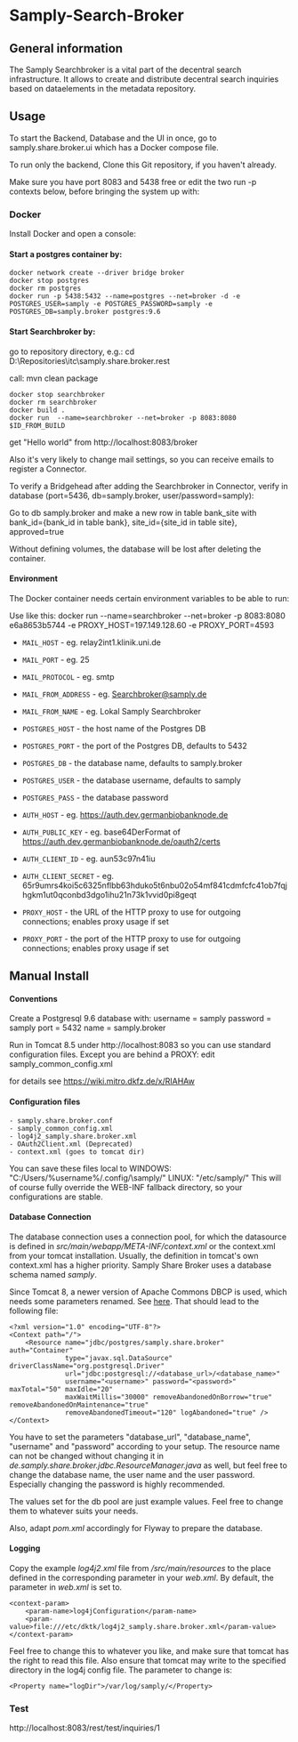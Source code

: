 # Samply-Search-Broker

## General information

The Samply Searchbroker is a vital part of the decentral search infrastructure.
It allows to create and distribute decentral search inquiries based on dataelements in the metadata repository.

## Usage

To start the Backend, Database and the UI in once, go to samply.share.broker.ui which has a Docker compose file.

To run only the backend, 
Clone this Git repository, if you haven't already.

Make sure you have port 8083 and 5438 free or edit the two run -p contexts below, before bringing the system up with:

### Docker
Install Docker and open a console:

#### Start a postgres container by:
```
docker network create --driver bridge broker
docker stop postgres
docker rm postgres
docker run -p 5438:5432 --name=postgres --net=broker -d -e POSTGRES_USER=samply -e POSTGRES_PASSWORD=samply -e POSTGRES_DB=samply.broker postgres:9.6
```

#### Start Searchbroker by:

go to repository directory, e.g.: cd D:\Repositories\itc\samply.share.broker.rest

call: mvn clean package

```
docker stop searchbroker
docker rm searchbroker
docker build .
docker run  --name=searchbroker --net=broker -p 8083:8080 $ID_FROM_BUILD
```
get "Hello world" from http://localhost:8083/broker

Also it's very likely to change mail settings, so you can receive emails to register a Connector.

To verify a Bridgehead after adding the Searchbroker in Connector, verify in database (port=5436, db=samply.broker, user/password=samply):

Go to db samply.broker and make a new row in table bank_site with bank_id={bank_id in table bank}, site_id={site_id in table site}, approved=true

Without defining volumes, the database will be lost after deleting the container.

#### Environment

The Docker container needs certain environment variables to be able to run:

Use like this: docker run  --name=searchbroker --net=broker -p 8083:8080 e6a8653b5744 -e PROXY_HOST=197.149.128.60 -e PROXY_PORT=4593

* `MAIL_HOST` - eg. relay2int1.klinik.uni.de
* `MAIL_PORT` - eg. 25
* `MAIL_PROTOCOL` - eg. smtp
* `MAIL_FROM_ADDRESS` - eg. Searchbroker@samply.de
* `MAIL_FROM_NAME` - eg. Lokal Samply Searchbroker

* `POSTGRES_HOST` - the host name of the Postgres DB
* `POSTGRES_PORT` - the port of the Postgres DB, defaults to 5432
* `POSTGRES_DB` - the database name, defaults to samply.broker
* `POSTGRES_USER` - the database username, defaults to samply
* `POSTGRES_PASS` - the database password

* `AUTH_HOST` - eg. https://auth.dev.germanbiobanknode.de
* `AUTH_PUBLIC_KEY` - eg. base64DerFormat of https://auth.dev.germanbiobanknode.de/oauth2/certs
* `AUTH_CLIENT_ID` - eg. aun53c97n41iu
* `AUTH_CLIENT_SECRET` - eg. 65r9umrs4koi5c6325nflbb63hduko5t6nbu02o54mf841cdmfcfc41ob7fqjhgkm1ut0qconbd3dgo1ihu21n73k1vvid0pi8geqt

* `PROXY_HOST` - the URL of the HTTP proxy to use for outgoing connections; enables proxy usage if set
* `PROXY_PORT` - the port of the HTTP proxy to use for outgoing connections; enables proxy usage if set


## Manual Install

#### Conventions

Create a Postgresql 9.6 database with:
username = samply
password = samply
port = 5432
name = samply.broker

Run in Tomcat 8.5 under http://localhost:8083 so you can use standard configuration files.
Except you are behind a PROXY: edit samply_common_config.xml

for details see https://wiki.mitro.dkfz.de/x/RIAHAw

#### Configuration files

```
- samply.share.broker.conf
- samply_common_config.xml
- log4j2_samply.share.broker.xml
- OAuth2Client.xml (Deprecated)
- context.xml (goes to tomcat dir)
```

You can save these files local to 
WINDOWS: "C:\/Users/\%username%/\.config/\samply/\"
LINUX: "/etc/samply/"
This will of course fully override the WEB-INF fallback directory, so your configurations are stable.

#### Database Connection

The database connection uses a connection pool, for which the datasource is defined in
 _src/main/webapp/META-INF/context.xml_ or the context.xml from your tomcat installation. Usually, the definition
 in tomcat's own context.xml has a higher priority.
  Samply Share Broker uses a database schema named _samply_.

Since Tomcat 8, a newer version of Apache Commons DBCP is used, which needs some parameters renamed. 
See [here](https://tomcat.apache.org/migration-8.html#Database_Connection_Pooling). That should lead to the following 
file:

```
<?xml version="1.0" encoding="UTF-8"?>
<Context path="/">
    <Resource name="jdbc/postgres/samply.share.broker" auth="Container"
              type="javax.sql.DataSource" driverClassName="org.postgresql.Driver"
              url="jdbc:postgresql://<database_url>/<database_name>"
              username="<username>" password="<password>" maxTotal="50" maxIdle="20"
              maxWaitMillis="30000" removeAbandonedOnBorrow="true" removeAbandonedOnMaintenance="true"
              removeAbandonedTimeout="120" logAbandoned="true" />
</Context>
```

You have to set the parameters "database_url", "database_name", "username" and "password" according to
your setup. The resource name can not be changed without changing it in
 _de.samply.share.broker.jdbc.ResourceManager.java_ as well, but feel free to change the database name,
 the user name and the user password. Especially changing the password is highly recommended.
 
The values set for the db pool are just example values. Feel free to change them to whatever suits your needs. 
 
Also, adapt _pom.xml_ accordingly for Flyway to prepare the database.

#### Logging

Copy the example _log4j2.xml_ file from _/src/main/resources_ to the place defined in the corresponding
parameter in your _web.xml_. By default, the parameter in _web.xml_ is set to.

```
<context-param>
    <param-name>log4jConfiguration</param-name>
    <param-value>file:///etc/dktk/log4j2_samply.share.broker.xml</param-value>
</context-param>
```

Feel free to change this to whatever you like, and make sure that tomcat has the right to read this file. Also ensure
that tomcat may write to the specified directory in the log4j config file. The parameter to change is:

```
<Property name="logDir">/var/log/samply/</Property>
```

### Test

http://localhost:8083/rest/test/inquiries/1



